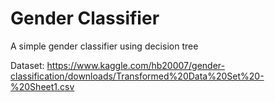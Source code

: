 # Gender Classifier

A simple gender classifier using decision tree

Dataset: https://www.kaggle.com/hb20007/gender-classification/downloads/Transformed%20Data%20Set%20-%20Sheet1.csv
